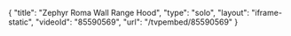 {
    "title": "Zephyr Roma Wall Range Hood",
    "type": "solo",
    "layout": "iframe-static",
    "videoId": "85590569",
    "url": "\/tvpembed\/85590569"
}